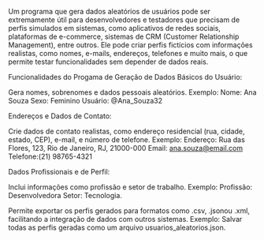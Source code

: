 Um programa que gera dados aleatórios de usuários pode ser extremamente útil para desenvolvedores e testadores que precisam de perfis simulados em sistemas, como aplicativos de redes sociais, plataformas de e-commerce, sistemas de CRM (Customer Relationship Management), entre outros. Ele pode criar perfis fictícios com informações realistas, como nomes, e-mails, endereços, telefones e muito mais, o que permite testar funcionalidades sem depender de dados reais.



Funcionalidades do Progama de Geração de Dados Básicos do Usuário:

Gera nomes, sobrenomes e dados pessoais aleatórios. 
Exemplo: Nome: Ana Souza
Sexo: Feminino
Usuário: @Ana_Souza32

Endereços e Dados de Contato:

Crie dados de contato realistas, como endereço residencial (rua, cidade, estado, CEP), e-mail, e número de telefone. 
Exemplo:
Endereço: Rua das Flores, 123, Rio de Janeiro, RJ, 21000-000
Email: ana.souza@email.com 
Telefone:(21) 98765-4321 

Dados Profissionais e de Perfil:

Inclui informações como profissão e setor de trabalho. 
Exemplo: 
Profissão: Desenvolvedora 
Setor: Tecnologia.

Permite exportar os perfis gerados para formatos como .csv, .jsonou .xml, facilitando a integração de dados com outros sistemas. Exemplo: Salvar todas as perfis geradas como um arquivo usuarios_aleatorios.json.

